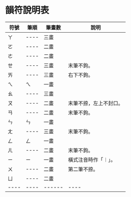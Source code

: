 # 韻符說明表

| 符號 | 筆順 | 筆畫數 | 說明 |
| ---- | ---- | ------ | ---- |
| ㄚ | ---- |三畫 |  |
| ㄛ | ---- | 二畫 |  |
| ㄜ | ---- | 二畫 |  |
| ㄝ | ---- | 三畫 | 末筆不鉤。 |
| ㄞ | ---- | 三畫 | 右下不鉤。 |
| ㄟ | ㄟ | 一畫 |  |
| ㄠ | ---- | 三畫 |  |
| ㄡ | ---- | 二畫 | 末筆不捺，左上不封口。 |
| ㄢ | ---- | 二畫 | 末筆不鉤。 |
| ㄣ | ㄣ | 一畫 |  |
| ㄤ | ---- | 三畫 | 末筆不鉤。 |
| ㄥ | ㄥ | 一畫 |  |
| ㄦ | ---- | 二畫 | 末筆不鉤。 |
| ㄧ | ㄧ | 一畫 | 橫式注音時作「︱」。 |
| ㄨ | ---- | 二畫 | 第二筆不捺。 |
| ㄩ | ---- | 二畫 |  |
| ---- | ---- | ------ | ---- |
